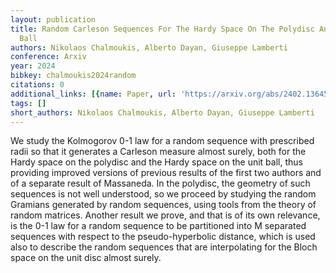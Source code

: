 ```yaml
---
layout: publication
title: Random Carleson Sequences For The Hardy Space On The Polydisc And The Unit
  Ball
authors: Nikolaos Chalmoukis, Alberto Dayan, Giuseppe Lamberti
conference: Arxiv
year: 2024
bibkey: chalmoukis2024random
citations: 0
additional_links: [{name: Paper, url: 'https://arxiv.org/abs/2402.13645'}]
tags: []
short_authors: Nikolaos Chalmoukis, Alberto Dayan, Giuseppe Lamberti
---
```

We study the Kolmogorov 0-1 law for a random sequence with prescribed radii
so that it generates a Carleson measure almost surely, both for the Hardy space
on the polydisc and the Hardy space on the unit ball, thus providing improved
versions of previous results of the first two authors and of a separate result
of Massaneda. In the polydisc, the geometry of such sequences is not well
understood, so we proceed by studying the random Gramians generated by random
sequences, using tools from the theory of random matrices. Another result we
prove, and that is of its own relevance, is the 0-1 law for a random sequence
to be partitioned into M separated sequences with respect to the
pseudo-hyperbolic distance, which is used also to describe the random sequences
that are interpolating for the Bloch space on the unit disc almost surely.